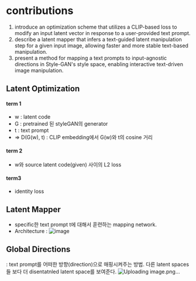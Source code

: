 # contributions

1. introduce an optimization scheme that utilizes a CLIP-based loss to modify an input latent vector in response to a user-provided text prompt. 
2. describe a latent mapper that infers a text-guided latent manipulation step for a given input image, allowing faster and more stable text-based manipulation. 
4. present a method for mapping a text prompts to input-agnostic directions in Style-GAN's style space, enabling interactive text-driven image manipulation. 


## Latent Optimization
#### term 1
  - w : latent code
  - G : pretrained 된 styleGAN의 generator
  - t : text prompt
  - => D(G(w), t) : CLIP embedding에서 G(w)와 t의 cosine 거리
#### term 2
  - w와 source latent code(given) 사이의 L2 loss 
#### term3 
  - identity loss


## Latent Mapper
  - specific한 text prompt t에 대해서 훈련하는 mapping network.
  - Architecture : 
   ![image](https://user-images.githubusercontent.com/45954821/116423771-f2083500-a87b-11eb-8de2-39b2aa1b02d3.png)


## Global Directions
: text prompt를 어떠한 방향(direction)으로 매핑시켜주는 방법. 
다른 latent spaces들 보다 더 disentatnled latent space를 보여준다. 
![Uploading image.png…]()

